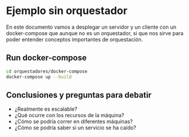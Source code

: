 # Ejemplo sin orquestador

En este documento vamos a desplegar un servidor y un cliente con un docker-compose que aunque no es un orquestador, si que nos sirve para poder entender conceptos importantes de orquestación.

## Run docker-compose

```bash
cd orquestadores/docker-compose
docker-compose up --build
```

## Conclusiones y preguntas para debatir

- ¿Realmente es escalable?
- ¿Qué ocurre con los recursos de la máquina?
- ¿Cómo se podría correr en diferentes máquinas?
- ¿Cómo se podría saber si un servicio se ha caído?
